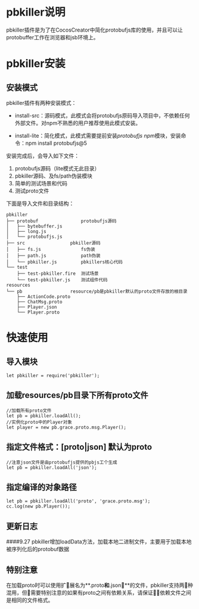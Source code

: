 # pbkiller说明
pbkiller插件是为了在CocosCreator中简化protobufjs库的使用，并且可以让protobuffer工作在浏览器和jsb环境上。
# pbkiller安装
## 安装模式
pbkiller插件有两种安装模式：
- install-src：源码模式，此模式会将protobufjs原码导入项目中，不依赖任何外部文件。对npm不熟悉的用户推荐使用此模式安装。

- install-lite：简化模式，此模式需要提前安装*protobufjs npm*模块，安装命令：npm install protobufjs@5


安装完成后，会导入如下文件：
1. protobufjs源码（lite模式无此目录）
2. pbkiller源码、及fs/path伪装模块
3. 简单的测试场景和代码
4. 测试proto文件

下面是导入文件和目录结构：
```
pbkiller					
├── protobuf				protobufjs源码
│   ├── bytebuffer.js
│   ├── long.js
│   └── protobufjs.js
├── src					pbkiller源码
│   ├── fs.js				fs伪装
│   ├── path.js				path伪装
│   └── pbkiller.js			pbkillers核心代码
└── test
    ├── test-pbkiller.fire	测试场景
    └── test-pbkiller.js	测试组件代码
resources					
└── pb			        resource/pb是pbkiller默认的proto文件存放的根目录
    ├── ActionCode.proto
    ├── ChatMsg.proto
    ├── Player.json
    └── Player.proto
```

# 快速使用
## 导入模块
```
let pbkiller = require('pbkiller');
```

## 加载resources/pb目录下所有proto文件
```
//加载所有proto文件
let pb = pbkiller.loadAll(); 
//实例化proto中的Player对象
let player = new pb.grace.proto.msg.Player();
```

## 指定文件格式：[proto|json] 默认为proto
```
//注意json文件是由protobufjs提供的pbjs工个生成
let pb = pbkiller.loadAll('json');
```

## 指定编译的对象路径
```
let pb = pbkiller.loadAll('proto', 'grace.proto.msg');
cc.log(new pb.Player());
```

## 更新日志
####9.27
pbkiller增加loadData方法，加载本地二进制文件，主要用于加载本地被序列化后的protobuf数据


## 特别注意
在加载proto时可以使用扩展名为**.proto**和**.json**的文件，pbkiller支持两种混用，但需要特别注意的如果有proto之间有依赖关系，请保证依赖文件之间是相同的文件格式。
